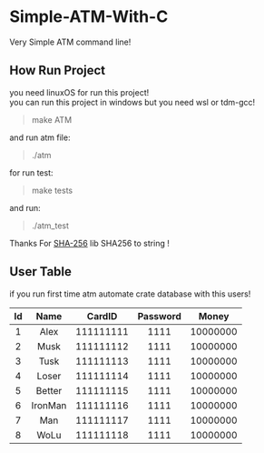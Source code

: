 # Simple-ATM-With-C

Very Simple ATM command line!

## How Run Project

you need linuxOS for run this project!  
you can run this project in windows but you need wsl or tdm-gcc!
> make ATM

and run atm file:
> ./atm

for run test:
> make tests

and run:
> ./atm_test

Thanks For [SHA-256](https://github.com/983/SHA-256) lib SHA256 to string !

## User Table

if you run first time atm automate crate database with this users!

| Id    | Name    |   CardID  | Password | Money
| :---: | :---:   |   :---:   |   :---:  |---
|  1    | Alex    | 111111111 |   1111   | 10000000
|  2    | Musk    | 111111112 |   1111   | 10000000
|  3    | Tusk    | 111111113 |   1111   | 10000000
|  4    | Loser   | 111111114 |   1111   | 10000000
|  5    | Better  | 111111115 |   1111   | 10000000
|  6    | IronMan | 111111116 |   1111   | 10000000
|  7    | Man     | 111111117 |   1111   | 10000000
|  8    | WoLu    | 111111118 |   1111   | 10000000
